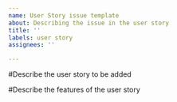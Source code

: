 ```yaml
---
name: User Story issue template
about: Describing the issue in the user story
title: ''
labels: user story
assignees: ''

---
```


#Describe the user story to be added



#Describe the features of the user story

